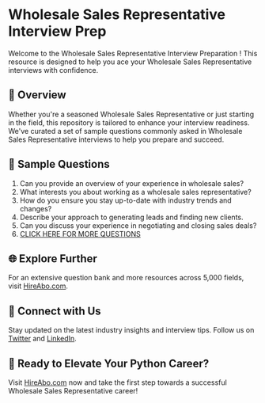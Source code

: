 # Wholesale Sales Representative Interview Prep

Welcome to the Wholesale Sales Representative Interview Preparation ! This resource is designed to help you ace your Wholesale Sales Representative interviews with confidence.

## 🚀 Overview

Whether you're a seasoned Wholesale Sales Representative or just starting in the field, this repository is tailored to enhance your interview readiness. We've curated a set of sample questions commonly asked in Wholesale Sales Representative interviews to help you prepare and succeed.

## 📝 Sample Questions

1. Can you provide an overview of your experience in wholesale sales?
2. What interests you about working as a wholesale sales representative?
3. How do you ensure you stay up-to-date with industry trends and changes?
4. Describe your approach to generating leads and finding new clients.
5. Can you discuss your experience in negotiating and closing sales deals?
6. [CLICK HERE FOR MORE QUESTIONS](https://hireabo.com/job/22_1_25/Wholesale%20Sales%20Representative)

## 🌐 Explore Further

For an extensive question bank and more resources across 5,000 fields, visit [HireAbo.com](https://www.hireabo.com).

## 📱 Connect with Us

Stay updated on the latest industry insights and interview tips. Follow us on [Twitter](https://twitter.com/hireabo) and [LinkedIn](https://www.linkedin.com/in/hire-abo-3609972a8/).

## 🚀 Ready to Elevate Your Python Career?

Visit [HireAbo.com](https://www.hireabo.com) now and take the first step towards a successful Wholesale Sales Representative career!